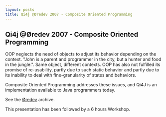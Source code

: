 ```yaml
---
layout: posts
title: Qi4j @Øredev 2007 - Composite Oriented Programming
---
```

## Qi4j @Øredev 2007 - Composite Oriented Programming

OOP neglects the need of objects to adjust its behavior depending on the context. "John is a parent and programmer in the city, but a hunter and food in the jungle.". Same object, different contexts. OOP has also not fulfilled its promise of re-usability, partly due to such static behavior and partly due to its inability to deal with fine-granularity of states and behaviors.

Composite Oriented Programming addresses these issues, and Qi4J is an implementation available to Java programmers today.

See the [Øredev](http://archive.oredev.org/toppmeny/conference/java/qi4jcompositeorientedprog.4.76e8b1c6112f078db498000125951.html) archive.

This presentation has been followed by a 6 hours Workshop.

